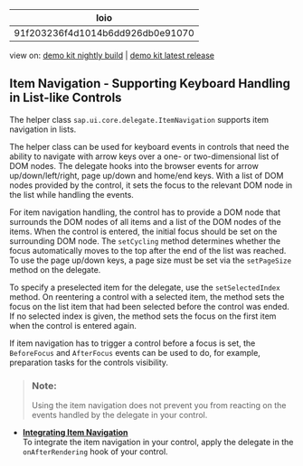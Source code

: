 <!-- loio91f203236f4d1014b6dd926db0e91070 -->

| loio |
| -----|
| 91f203236f4d1014b6dd926db0e91070 |

<div id="loio">

view on: [demo kit nightly build](https://sdk.openui5.org/nightly/#/topic/91f203236f4d1014b6dd926db0e91070) | [demo kit latest release](https://sdk.openui5.org/topic/91f203236f4d1014b6dd926db0e91070)</div>

## Item Navigation - Supporting Keyboard Handling in List-like Controls

The helper class `sap.ui.core.delegate.ItemNavigation` supports item navigation in lists.

The helper class can be used for keyboard events in controls that need the ability to navigate with arrow keys over a one- or two-dimensional list of DOM nodes. The delegate hooks into the browser events for arrow up/down/left/right, page up/down and home/end keys. With a list of DOM nodes provided by the control, it sets the focus to the relevant DOM node in the list while handling the events.

For item navigation handling, the control has to provide a DOM node that surrounds the DOM nodes of all items and a list of the DOM nodes of the items. When the control is entered, the initial focus should be set on the surrounding DOM node. The `setCycling` method determines whether the focus automatically moves to the top after the end of the list was reached. To use the page up/down keys, a page size must be set via the `setPageSize` method on the delegate.

To specify a preselected item for the delegate, use the `setSelectedIndex` method. On reentering a control with a selected item, the method sets the focus on the list item that had been selected before the control was ended. If no selected index is given, the method sets the focus on the first item when the control is entered again.

If item navigation has to trigger a control before a focus is set, the `BeforeFocus` and `AfterFocus` events can be used to do, for example, preparation tasks for the controls visibility.

> ### Note:  
> Using the item navigation does not prevent you from reacting on the events handled by the delegate in your control.

-   **[Integrating Item Navigation](Integrating_Item_Navigation_7e24524.md "To integrate the item navigation in your control, apply the delegate in the
      onAfterRendering hook of your control.")**  
To integrate the item navigation in your control, apply the delegate in the `onAfterRendering` hook of your control.

